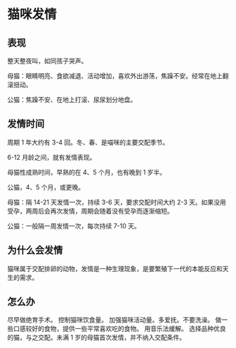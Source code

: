 # 猫咪发情

## 表现

整天整夜叫，如同孩子哭声。

母猫：眼睛明亮、食欲减退、活动增加，喜欢外出游荡，焦躁不安。经常在地上翻滚扭动。

公猫：焦躁不安、在地上打滚、尿尿划分地盘。

## 发情时间

周期 1 年大约有 3-4 回。冬、春、是喵咪的主要交配季节。

6-12 月龄之间，就有发情表现。

母猫性成熟时间，早熟的在 4、5 个月，也有晚到 1 岁半。

公猫，4、5 个月，或更晚。

母猫：隔 14-21 天发情一次，持续 3-6 天，要求交配时间大约 2-3 天。如果没用受孕，两周后会再次发情，周期会随着没有受孕而逐渐缩短。

公猫：一般隔一周发情一次，每次持续 7-10 天。

## 为什么会发情

猫咪属于交配排卵的动物，发情是一种生理现象，是要繁殖下一代的本能反应和天生的需求。

## 怎么办

尽早做绝育手术。
控制猫咪饮食量。
加强猫咪活动量。多爱抚。不要洗澡。
做一些口感较好的食物，提供一些平常喜欢吃的食物。
用音乐法缓解。
选择品种优良的猫，与之交配。未满 1 岁的母猫首次发情，并不纳入交配条件。

